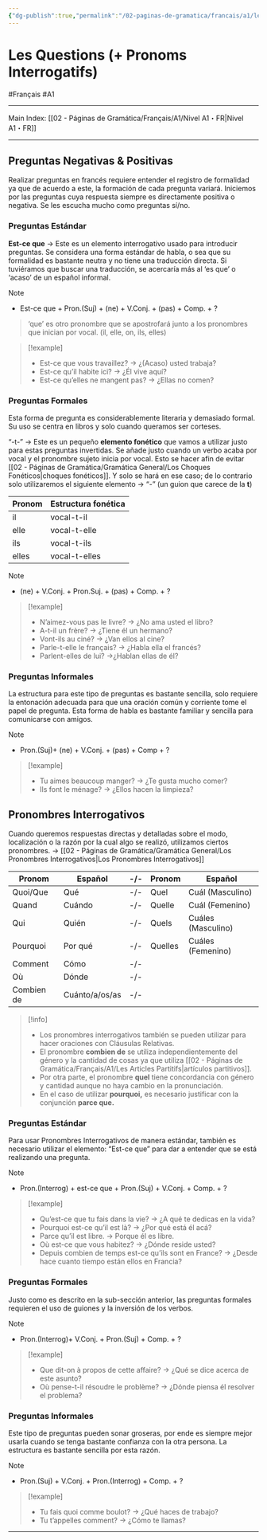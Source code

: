 ```yaml
---
{"dg-publish":true,"permalink":"/02-paginas-de-gramatica/francais/a1/les-questions-pronoms-interrogatifs/"}
---
```


# Les Questions (+ Pronoms Interrogatifs)
#Français #A1
___
Main Index: [[02 - Páginas de Gramática/Français/A1/Nivel A1・FR\|Nivel A1・FR]]
___
## Preguntas Negativas & Positivas
Realizar preguntas en francés requiere entender el registro de formalidad ya que de acuerdo a este, la formación de cada pregunta variará. Iniciemos por las preguntas cuya respuesta siempre es directamente positiva o negativa. Se les escucha mucho como preguntas sí/no.

### Preguntas Estándar
**Est-ce que** → Este es un elemento interrogativo usado para introducir preguntas. Se considera una forma estándar de habla, o sea que su formalidad es bastante neutra y no tiene una traducción directa.
Si tuviéramos que buscar una traducción, se acercaría más al ‘es que’ o ‘acaso’ de un español informal.


> [!NOTE] 
> - Est-ce que + Pron.(Suj) + (ne) + V.Conj. + (pas) + Comp. + ?

>‘que’ es otro pronombre que se apostrofará junto a los pronombres que inician por vocal. (il, elle, on, ils, elles)


> [!example] 
> - Est-ce que vous travaillez? → ¿(Acaso) usted trabaja?
> - Est-ce qu’il habite ici? → ¿Él vive aquí?
> - Est-ce qu’elles ne mangent pas? → ¿Ellas no comen?
### Preguntas Formales
Esta forma de pregunta es considerablemente literaria y demasiado formal. Su uso se centra en libros y solo cuando queramos ser corteses.

“-t-” → Este es un pequeño **elemento fonético** que vamos a utilizar justo para estas preguntas invertidas. Se añade justo cuando un verbo acaba por vocal y el pronombre sujeto inicia por vocal. Esto se hacer afin de evitar [[02 - Páginas de Gramática/Gramática General/Los Choques Fonéticos\|choques fonéticos]]. Y solo se hará en ese caso; de lo contrario solo utilizaremos el siguiente elemento → “-” (un guion que carece de la **t**)

| Pronom | Estructura fonética |
| ------ | ------------------- |
| il     | vocal-t-il          |
| elle   | vocal-t-elle        |
| ils    | vocal-t-ils         |
| elles  | vocal-t-elles       |

> [!NOTE] 
> - (ne) + V.Conj. + Pron.Suj. + (pas) + Comp. + ?

> [!example] 
> - N’aimez-vous pas le livre? → ¿No ama usted el libro?
> - A-t-il un frère? → ¿Tiene él un hermano?
> - Vont-ils au ciné? → ¿Van ellos al cine?
> - Parle-t-elle le français? → ¿Habla ella el francés?
> - Parlent-elles de lui? →¿Hablan ellas de él?
### Preguntas Informales
La estructura para este tipo de preguntas es bastante sencilla, solo requiere la entonación adecuada para que una oración común y corriente tome el papel de pregunta. Esta forma de habla es bastante familiar y sencilla para comunicarse con amigos.

> [!NOTE] 
> - Pron.(Suj)+ (ne) + V.Conj. + (pas) + Comp + ?

> [!example] 
> - Tu aimes beaucoup manger? → ¿Te gusta mucho comer?
> - Ils font le ménage? → ¿Ellos hacen la limpieza?

## Pronombres Interrogativos
Cuando queremos respuestas directas y detalladas sobre el modo, localización o la razón por la cual algo se realizó, utilizamos ciertos pronombres. → [[02 - Páginas de Gramática/Gramática General/Los Pronombres Interrogativos\|Los Pronombres Interrogativos]]

| Pronom     | Español        | -/- | Pronom  | Español            |
| ---------- | -------------- | --- | ------- | ------------------ |
| Quoi/Que   | Qué            | -/- | Quel    | Cuál (Masculino)   |
| Quand      | Cuándo         | -/- | Quelle  | Cuál (Femenino)    |
| Qui        | Quién          | -/- | Quels   | Cuáles (Masculino) |
| Pourquoi   | Por qué        | -/- | Quelles | Cuáles (Femenino)  |
| Comment    | Cómo           | -/- |         |                    |
| Où         | Dónde          | -/- |         |                    |
| Combien de | Cuánto/a/os/as | -/- |         |                    |

> [!info] 
> - Los pronombres interrogativos también se pueden utilizar para hacer oraciones con Cláusulas Relativas.
> - El pronombre **combien de** se utiliza independientemente del género y la cantidad de cosas ya que utiliza [[02 - Páginas de Gramática/Français/A1/Les Articles Partitifs\|artículos partitivos]].
> - Por otra parte, el pronombre **quel** tiene concordancia con género y cantidad aunque no haya cambio en la pronunciación.
> - En el caso de utilizar **pourquoi,** es necesario justificar con la conjunción **parce que.**
### Preguntas Estándar 
Para usar Pronombres Interrogativos de manera estándar, también es necesario utilizar el elemento: “Est-ce que” para dar a entender que se está realizando una pregunta.

> [!NOTE] 
> - Pron.(Interrog) + est-ce que + Pron.(Suj) + V.Conj. + Comp. + ?

> [!example] 
> - Qu’est-ce que tu fais dans la vie? → ¿A qué te dedicas en la vida?
> - Pourquoi est-ce qu’il est là? → ¿Por qué está él acá?
> - Parce qu’il est libre. → Porque él es libre.
> - Où est-ce que vous habitez? → ¿Dónde reside usted?
> - Depuis combien de temps est-ce qu’ils sont en France? → ¿Desde hace cuanto tiempo están ellos en Francia?
### Preguntas Formales
Justo como es descrito en la sub-sección anterior, las preguntas formales requieren el uso de guiones y la inversión de los verbos.

> [!NOTE] 
> - Pron.(Interrog)+ V.Conj. + Pron.(Suj) + Comp. + ?

> [!example] 
> - Que dit-on à propos de cette affaire? → ¿Qué se dice acerca de este asunto?
> - Où pense-t-il résoudre le problème? → ¿Dónde piensa él resolver el problema?

### Preguntas Informales
Este tipo de preguntas pueden sonar groseras, por ende es siempre mejor usarla cuando se tenga bastante confianza con la otra persona. La estructura es bastante sencilla por esta razón.

> [!NOTE] 
> - Pron.(Suj) + V.Conj. + Pron.(Interrog) + Comp. + ?

> [!example] 
> - Tu fais quoi comme boulot? → ¿Qué haces de trabajo?
> - Tu t’appelles comment? → ¿Cómo te llamas?

___
